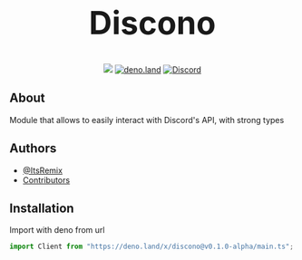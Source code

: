 <div align="center">
  <h1 style="font-size: 56px">Discono</h1>
  <a href="https://github.com/ItsRemix/denocord/actions/workflows/deno.yml"><img src="https://github.com/ItsRemix/denocord/actions/workflows/deno.yml/badge.svg"></a>
  <a href="https://deno.land/x/discono"><img alt="deno.land" src="https://img.shields.io/badge/dynamic/json?url=https%3A%2F%2Fapiland.deno.dev%2Fv2%2Fmodules%2Fdiscono&query=latest_version&logo=deno&label=deno.land"></a>
  <a href="https://discord.gg/EZQr4kGrrH"><img alt="Discord" src="https://img.shields.io/discord/1158782328689148007?logo=discord&label=Discord&color=%235865F2"></a>
</div>

## About
Module that allows to easily interact with Discord's API, with strong types 

## Authors
- [@ItsRemix](https://www.github.com/itsremix)
- [Contributors](https://github.com/itsremix/discono/graphs/contributors)

## Installation

Import with deno from url

```ts
import Client from "https://deno.land/x/discono@v0.1.0-alpha/main.ts";
```